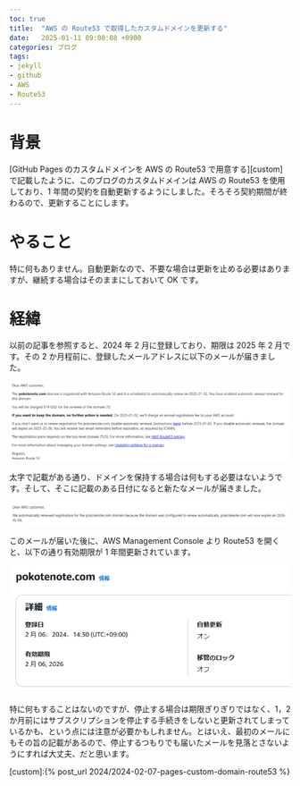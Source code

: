 ```yaml
---
toc: true
title:  "AWS の Route53 で取得したカスタムドメインを更新する"
date:   2025-01-11 09:00:08 +0900
categories: ブログ
tags:
- jekyll
- github
- AWS
- Route53
---
```

# 背景
[GitHub Pages のカスタムドメインを AWS の Route53 で用意する][custom] で記載したように、このブログのカスタムドメインは AWS の Route53 を使用しており、1 年間の契約を自動更新するようにしました。そろそろ契約期間が終わるので、更新することにします。

# やること
特に何もありません。自動更新なので、不要な場合は更新を止める必要はありますが、継続する場合はそのままにしておいて OK です。

# 経緯
以前の記事を参照すると、2024 年 2 月に登録しており、期限は 2025 年 2 月です。その 2 か月程前に、登録したメールアドレスに以下のメールが届きました。

![mail][img02]

太字で記載がある通り、ドメインを保持する場合は何もする必要はないようです。そして、そこに記載のある日付になると新たなメールが届きました。

![renewed][img03]

このメールが届いた後に、AWS Management Console より Route53 を開くと、以下の通り有効期限が 1 年間更新されています。

![route53][img01]

特に何もすることはないのですが、停止する場合は期限ぎりぎりではなく、1，2 か月前にはサブスクリプションを停止する手続きをしないと更新されてしまっているかも、という点には注意が必要かもしれません。とはいえ、最初のメールにもその旨の記載があるので、停止するつもりでも届いたメールを見落とさないようにすれば大丈夫、だと思います。


[custom]:{% post_url 2024/2024-02-07-pages-custom-domain-route53 %}

[img01]:/assets/images/2025/01/ss-20250111-01.png
[img02]:/assets/images/2025/01/ss-20250111-02.png
[img03]:/assets/images/2025/01/ss-20250111-03.png
